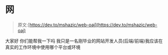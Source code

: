# 网

> 原文:[https://dev.to/mshazic/web-oaj](https://dev.to/mshazic/web-oaj)

大家好
你们能帮我一下吗
我只是一名刚毕业的网站开发人员(后端/前端)我应该在真实的工作环境中使用哪个平台或环境